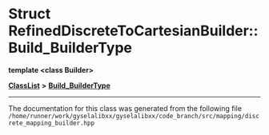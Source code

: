 

# Struct RefinedDiscreteToCartesianBuilder::Build\_BuilderType

**template &lt;class Builder&gt;**



[**ClassList**](annotated.md) **>** [**Build\_BuilderType**](structRefinedDiscreteToCartesianBuilder_1_1Build__BuilderType.md)







































































------------------------------
The documentation for this class was generated from the following file `/home/runner/work/gyselalibxx/gyselalibxx/code_branch/src/mapping/discrete_mapping_builder.hpp`

